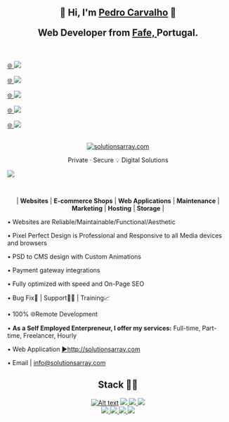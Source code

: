 <!-- WORK AREA | START -->

<!-- WORK AREA | END -->


<br>
<h2 align="center">👋 Hi, I'm <a href="https://www.linkedin.com/in/solutionsarray/" target="_blank">Pedro Carvalho</a> 🙂</p>
Web Developer from <a href="https://en.wikipedia.org/wiki/Fafe" target="_blank"> Fafe, </a> Portugal.</p>
</h2>

<br>
<!--<p><a href="https://www.youtube.com/watch?v=xBdfI6vz1Lw"><img src="http://mixed.solutionsarray.com/wp-content/uploads/2024/01/click3.png"></a><a href="https://www.youtube.com/watch?v=xBdfI6vz1Lw">🌐</a><a href="https://www.youtube.com/watch?v=xBdfI6vz1Lw"><img src="https://img.shields.io/badge/Experiences-red?style=for-the-badge&logo=youtube&logoColor=white"></a></p>-->

<p></a><a href="http://mixed.solutionsarray.com/">🌐&nbsp;</a><a href="http://solutionsarray.com/"><img src="https://img.shields.io/badge/SolutionsArray-Business%20Pitch-00bf80"></a></p>

<p></a><a href="http://solutionsarray.com/portfolio">🌐&nbsp;</a><a href="http://solutionsarray.com/portfolio"><img src="http://mixed.solutionsarray.com/wp-content/uploads/2023/11/5portfolio.png" </a></p>

<p></a><a href="https://mixed.solutionsarray.com/cv/">🌐&nbsp;</a><a href="https://mixed.solutionsarray.com/cv/"><img src="http://mixed.solutionsarray.com/wp-content/uploads/2023/11/6Curriculum-Vitae.png"></a></p>

<p></a><a href="https://www.linkedin.com/in/SolutionsArray/">🌐&nbsp;</a><a href="https://www.linkedin.com/in/SolutionsArray/"><img src="https://img.shields.io/badge/linkedin-%230077B5.svg?style=for-the-badge&amp;logo=linkedin&amp;logoColor=white"></a></p>

<p></a><a href="https://www.upwork.com/freelancers/~01fffa4af07a0652d8?viewMode=1">🌐&nbsp;</a><a href="https://www.upwork.com/freelancers/~01fffa4af07a0652d8?viewMode=1"><img src="https://img.shields.io/badge/Upwork-00bf80"></a></p>


<h2> </h2>
<p align="center"><a href="https://solutionsarray.com/"><img src="http://mixed.solutionsarray.com/wp-content/uploads/2023/10/SolutionsArray1.com_.png" alt="solutionsarray.com"></a></p>

<p align="center">Private · Secure 💡 Digital Solutions</p>
<p><a href="https://solutionsarray.com/portfolio/"><img src="http://mixed.solutionsarray.com/wp-content/uploads/2023/09/SolutionsArray_Homepage.png"></a></p>

<br>
<p align="center">| <b>Websites</b> | <b>E-commerce Shops</b> | <b> Web Applications</b> | <b>Maintenance</b> | <b>Marketing</b> | <b>Hosting</b> | <b>Storage</b> |</p>
• Websites are Reliable/Maintainable/Functional/Aesthetic</p>
• Pixel Perfect Design is Professional and Responsive to all Media devices and browsers</p>
• PSD to CMS design with Custom Animations</p>
• Payment gateway integrations</p>
• Fully optimized with speed and On-Page SEO</p>
• Bug Fix🐞 | Support👨‍🔧 | Training📈</p>
• 100% 🌐Remote Development</p>
• <b>As a Self Employed Enterpreneur, I offer my services:</b> Full-time, Part-time, Freelancer, Hourly</br></p>
• Web Application <a href="https://solutionsarray.com/"> ►http://solutionsarray.com </a></p>
• Email | <a href=mailto:"info@solutionsarray.com"> info@solutionsarray.com </a>


<br>
<h2 align="center">Stack 👨‍💻</h2>
<p align="center">
<a href="https://www.php.net/"><img src="http://mixed.solutionsarray.com/wp-content/uploads/2023/08/php.jpg" alt="Alt text"></a>
<a href="https://laravel.com/"><img src="http://mixed.solutionsarray.com/wp-content/uploads/2023/08/Laravel.png"</a>
<a href="https://en.wikipedia.org/wiki/JavaScript"><img src="http://mixed.solutionsarray.com/wp-content/uploads/2023/08/JavaScript.png"</a>
<a href="https://react.dev/"><img src="http://mixed.solutionsarray.com/wp-content/uploads/2023/11/react1.png"</a>
<br>
<a href="https://nextjs.org/"><img src="http://mixed.solutionsarray.com/wp-content/uploads/2023/11/Nextjs-logo.svg_.png"</a>
<a href="https://nodejs.org/en"><img src="http://mixed.solutionsarray.com/wp-content/uploads/2023/08/Node.js.png"</a>
<a href="https://nginx.org/en/"><img src="http://mixed.solutionsarray.com/wp-content/uploads/2023/09/small_Nginx.png"</a>
<a href="https://www.postgresql.org/"><img src="http://mixed.solutionsarray.com/wp-content/uploads/2023/09/5small_PostgreSQL.png"</a>
</p>
<br><br><br>


<!--
**pedrocarvalho/pedrocarvalho** is a ✨ _special_ ✨ repository because its `README.md` (this file) appears on your GitHub profile.

Here are some ideas to get you started:

- 🔭 I’m currently working on ...
- 🌱 I’m currently learning ...
- 👯 I’m looking to collaborate on ...
- 🤔 I’m looking for help with ...
- 💬 Ask me about ...
- 📫 How to reach me: ...
- 😄 Pronouns: ...
- ⚡ Fun fact: ...
-->
